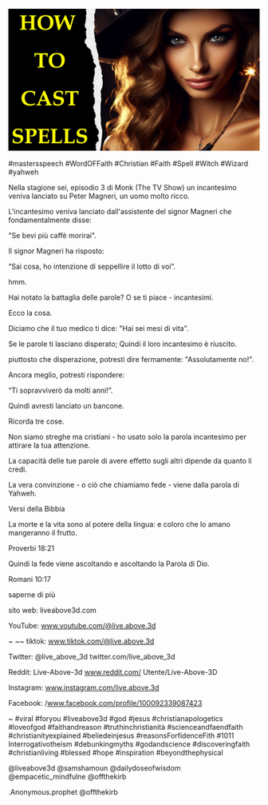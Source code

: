 ![Video cover image](../cover.jpg "cover photo")

#mastersspeech #WordOFFaith #Christian #Faith #Spell #Witch #Wizard #yahweh

Nella stagione sei, episodio 3 di Monk (The TV Show) un incantesimo veniva lanciato su Peter Magneri, un uomo molto ricco.

L'incantesimo veniva lanciato dall'assistente del signor Magneri che fondamentalmente disse:

"Se bevi più caffè morirai".

Il signor Magneri ha risposto:

“Sai cosa, ho intenzione di seppellire il lotto di voi”.

hmm.

Hai notato la battaglia delle parole? O se ti piace - incantesimi.

Ecco la cosa.

Diciamo che il tuo medico ti dice: "Hai sei mesi di vita".

Se le parole ti lasciano disperato; Quindi il loro incantesimo è riuscito.

piuttosto che disperazione, potresti dire fermamente: "Assolutamente no!".

Ancora meglio, potresti rispondere:

“Ti sopravviverò da molti anni!”.

Quindi avresti lanciato un bancone.

Ricorda tre cose.

Non siamo streghe ma cristiani - ho usato solo la parola incantesimo per attirare la tua attenzione.

La capacità delle tue parole di avere effetto sugli altri dipende da quanto li credi.

La vera convinzione - o ciò che chiamiamo fede - viene dalla parola di Yahweh.

Versi della Bibbia

La morte e la vita sono al potere della lingua: e coloro che lo amano mangeranno il frutto.

Proverbi 18:21

Quindi la fede viene ascoltando e ascoltando la Parola di Dio.

Romani 10:17

saperne di più

sito web: liveabove3d.com

YouTube: www.youtube.com/@live.above.3d

~ ~~ tiktok: www.tiktok.com/@live.above.3d

Twitter: @live_above_3d twitter.com/live_above_3d

Reddit: Live-Above-3d www.reddit.com/ Utente/Live-Above-3D

Instagram: www.instagram.com/live.above.3d

Facebook: /www.facebook.com/profile/100092339087423

~ #viral #foryou #liveabove3d #god #jesus #christianapologetics #loveofgod #faithandreason #truthinchristianità #scienceandfaendfaith #christianityexplained #beliedeinjesus #reasonsForfidenceFith #1011 Interrogativotheism #debunkingmyths #godandscience #discoveringfaith #christianliving #blessed #hope #inspiration #beyondthephysical

@liveabove3d @samshamoun @dailydoseofwisdom @empacetic_mindfulne @offthekirb

.Anonymous.prophet @offthekirb
